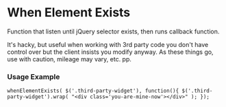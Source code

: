 # When Element Exists

Function that listen until jQuery selector exists, then runs callback function.

It's hacky, but useful when working with 3rd party code you don't have control over but the client insists you modify anyway. As these things go, use with caution, mileage may vary, etc. pp.

### Usage Example

  `whenElementExists( $('.third-party-widget'), function(){
    $('.third-party-widget').wrap( "<div class='you-are-mine-now'></div>" );
  });`